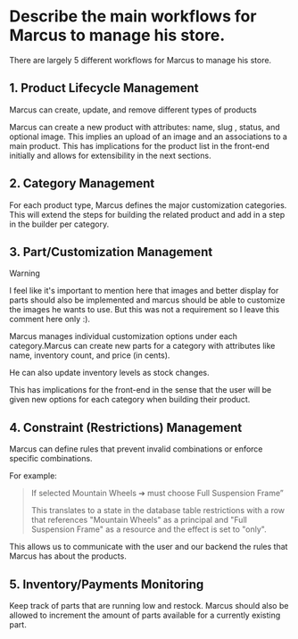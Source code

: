 # Describe the main workflows for Marcus to manage his store.
There are largely 5 different workflows for Marcus to manage his store.
## 1. Product Lifecycle Management 
Marcus can create, update, and remove different types of products

Marcus can create a new product with attributes: name, slug , status, and optional image. This implies an upload of an image and an associations to a main product. This has implications for the product list in the front-end initially and allows for extensibility in the next sections.

## 2. Category Management
For each product type, Marcus defines the major customization categories. This will extend the steps for building the related product and add in a step in the builder per category.

## 3. Part/Customization Management
> [!WARNING]
> I feel like it's important to mention here that images and better display for parts should also be implemented and marcus should be able to customize the images he wants to use. But this was not a requirement so I leave this comment here only :).

Marcus manages individual customization options under each category.Marcus can create new parts for a category with attributes like name, inventory count, and price (in cents).

He can also update inventory levels as stock changes.

This has implications for the front-end in the sense that the user will be given new options for each category when building their product.

## 4. Constraint (Restrictions) Management
Marcus can define rules that prevent invalid combinations or enforce specific combinations.

For example:
> If selected Mountain Wheels ➔ must choose Full Suspension Frame”
> 
> This translates to a state in the database table restrictions with a row that references "Mountain Wheels" as a principal and "Full Suspension Frame" as a resource and the effect is set to "only".

This allows us to communicate with the user and our backend the rules that Marcus has about the products.

## 5. Inventory/Payments Monitoring
Keep track of parts that are running low and restock. Marcus should also be allowed to increment the amount of parts available for a currently existing part.

